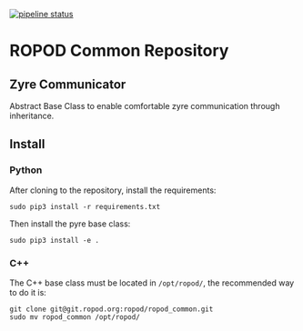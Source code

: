 [![pipeline status](https://git.ropod.org/ropod/ropod_common/badges/master/pipeline.svg)](https://git.ropod.org/ropod/ropod_common/commits/master)

# ROPOD Common Repository

## Zyre Communicator
Abstract Base Class to enable comfortable zyre communication through inheritance.

## Install


### Python

After cloning to the repository, install the requirements:

```
sudo pip3 install -r requirements.txt
```

Then install the pyre base class:

```
sudo pip3 install -e .
```

### C++

The C++ base class must be located in `/opt/ropod/`, the recommended way to do it is:

```
git clone git@git.ropod.org:ropod/ropod_common.git
sudo mv ropod_common /opt/ropod/
```
